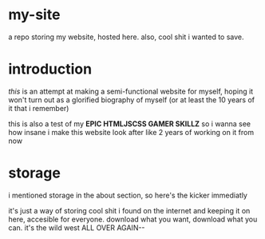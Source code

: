 # my-site
a repo storing my website, hosted here. also, cool shit i wanted to save.

# introduction
*this* is an attempt at making a semi-functional website for myself, hoping it won't turn out as a glorified biography of myself (or at least the 10 years of it that i remember)

this is also a test of my **EPIC HTMLJSCSS GAMER SKILLZ** so i wanna see how insane i make this website look after like 2 years of working on it from now

# storage
i mentioned storage in the about section, so here's the kicker immediatly

it's just a way of storing cool shit i found on the internet and keeping it on here, accesible for everyone. download what you want, download what you can. it's the wild west ALL OVER AGAIN--